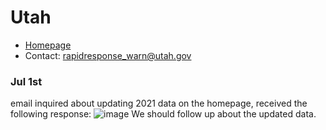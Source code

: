 # Utah

- [Homepage](https://jobs.utah.gov/employer/business/warnnotices.html)
- Contact: [rapidresponse_warn@utah.gov](rapidresponse_warn@utah.gov)

### Jul 1st
email inquired about updating 2021 data on the homepage, received the following response:
![image](https://user-images.githubusercontent.com/56002814/125345733-e7abf200-e326-11eb-92de-a99c139d4bcf.png)
We should follow up about the updated data.
